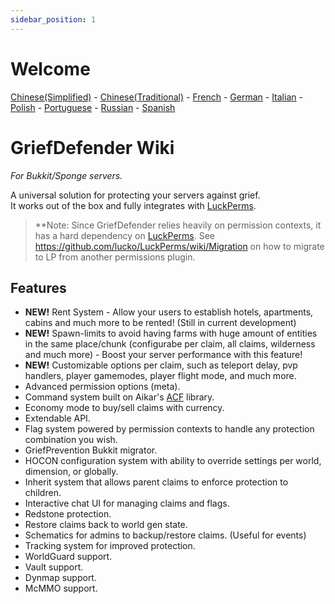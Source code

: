 ```yaml
---
sidebar_position: 1
---
```


# Welcome

[Chinese(Simplified)](https://translate.google.com/translate?sl=auto&tl=zh-CN&u=https://github.com/bloodmc/GriefDefender/wiki) -
[Chinese(Traditional)](https://translate.google.com/translate?sl=auto&tl=zh-TW&u=https://github.com/bloodmc/GriefDefender/wiki) -
[French](https://translate.google.com/translate?sl=auto&tl=fr&u=https://github.com/bloodmc/GriefDefender/wiki) -
[German](https://translate.google.com/translate?sl=auto&tl=de&u=https://github.com/bloodmc/GriefDefender/wiki) -
[Italian](https://translate.google.com/translate?sl=auto&tl=it&u=https://github.com/bloodmc/GriefDefender/wiki) -
[Polish](https://translate.google.com/translate?sl=auto&tl=pl&u=https://github.com/bloodmc/GriefDefender/wiki) -
[Portuguese](https://translate.google.com/translate?sl=auto&tl=pt&u=https://github.com/bloodmc/GriefDefender/wiki) -
[Russian](https://translate.google.com/translate?sl=auto&tl=ru&u=https://github.com/bloodmc/GriefDefender/wiki) -
[Spanish](https://translate.google.com/translate?sl=auto&tl=es&u=https://github.com/bloodmc/GriefDefender/wiki)


# GriefDefender Wiki
*For Bukkit/Sponge servers.*

A universal solution for protecting your servers against grief.  
It works out of the box and fully integrates with [LuckPerms](https://ci.lucko.me/job/LuckPerms/).

> **Note: Since GriefDefender relies heavily on permission contexts, it has a hard dependency on [LuckPerms]. See <https://github.com/lucko/LuckPerms/wiki/Migration> on how to migrate to LP from another permissions plugin.

## Features
* **NEW!** Rent System - Allow your users to establish hotels, apartments, cabins and much more to be rented! (Still in current development)
* **NEW!** Spawn-limits to avoid having farms with huge amount of entities in the same place/chunk (configurabe per claim, all claims, wilderness and much more) - Boost your server performance with this feature!
* **NEW!** Customizable options per claim, such as teleport delay, pvp handlers, player gamemodes, player flight mode, and much more.
* Advanced permission options (meta).
* Command system built on Aikar's [ACF] library.
* Economy mode to buy/sell claims with currency.
* Extendable API.
* Flag system powered by permission contexts to handle any protection combination you wish.
* GriefPrevention Bukkit migrator.
* HOCON configuration system with ability to override settings per world, dimension, or globally.
* Inherit system that allows parent claims to enforce protection to children.
* Interactive chat UI for managing claims and flags.
* Redstone protection.
* Restore claims back to world gen state.
* Schematics for admins to backup/restore claims. (Useful for events)
* Tracking system for improved protection.  
* WorldGuard support.
* Vault support.
* Dynmap support.
* McMMO support.

[ACF]: https://github.com/aikar/commands
[Discord]: https://discord.gg/jy4FQDz
[Forge]: http://files.minecraftforge.net
[Java 8]: http://java.oracle.com
[LuckPerms]: https://github.com/lucko/LuckPerms
[Source]: https://github.com/bloodmc/GriefDefender
[SpongeForge]: https://www.spongepowered.org/downloads/spongeforge
[SpongeVanilla]: https://www.spongepowered.org/downloads/spongevanilla